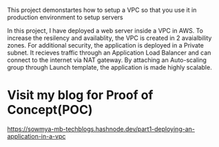 
This project demonstartes how to setup a VPC so that you use it in production environment to setup servers

In this project, I have deployed a web server inside a VPC in AWS. To increase the resilency and availablity, the VPC is created in 2 avaialbility zones. For additional security, the application is deployed in a Private subnet. It recieves traffic through an Application Load Balancer and can connect to the internet via NAT gateway. By attaching an Auto-scaling group through Launch template, the application is made highly scalable. 

# Visit my blog for Proof of Concept(POC)

https://sowmya-mb-techblogs.hashnode.dev/part1-deploying-an-application-in-a-vpc
